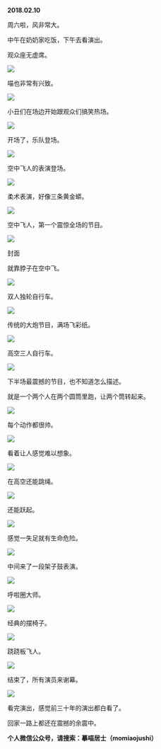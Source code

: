 
          
            
**2018.02.10**

周六啦，风非常大。

中午在奶奶家吃饭，下午去看演出。

观众座无虚席。




![](img/51001-ef8f0710b6179fc3.jpg)




喵也非常有兴致。




![](img/51001-217aed955e0e0d0c.jpg)




小丑们在场边开始跟观众们搞笑热场。




![](img/51001-af8c3f44c9be1423.jpg)




开场了，乐队登场。




![](img/51001-cc5a19756f061702.jpg)




空中飞人的表演登场。




![](img/51001-f071a35679c36502.jpg)




柔术表演，好像三条黄金蟒。




![](img/51001-bb27bcdf83aa73bf.jpg)




空中飞人，第一个震惊全场的节目。




![](img/51001-b246ba77cbbfbc5e.jpg)

封面


就靠脖子在空中飞。




![](img/51001-2618add0092c5abc.jpg)




双人独轮自行车。




![](img/51001-738009d3c69f3a84.jpg)




传统的大炮节目，满场飞彩纸。




![](img/51001-d1141ea4c264ccd1.jpg)




高空三人自行车。




![](img/51001-830a8144cf95dbb7.jpg)




下半场最震撼的节目，也不知道怎么描述。

就是一个两个人在两个圆筒里跑，让两个筒转起来。




![](img/51001-5dd343fbe301f1d7.jpg)




每个动作都很帅。




![](img/51001-0a2d24582a727b82.jpg)




看着让人感觉难以想象。




![](img/51001-d2607a00f56caec1.jpg)




在高空还能跳绳。




![](img/51001-ab9b72d4ca80b958.jpg)




还能跃起。




![](img/51001-83020ca9e700b0dd.jpg)




感觉一失足就有生命危险。




![](img/51001-57fa807f0d8dd880.jpg)




中间来了一段架子鼓表演。




![](img/51001-e693f299028aee44.jpg)




呼啦圈大师。




![](img/51001-316366ff7b1fe33b.jpg)




经典的摆椅子。




![](img/51001-04fc8ebec883264a.jpg)




跷跷板飞人。




![](img/51001-249eab50eceec533.jpg)




结束了，所有演员来谢幕。




![](img/51001-cc2981548ae3ca80.jpg)




看完演出，感觉前三十年的演出都白看了。

回家一路上都还在震撼的余震中。


**个人微信公众号，请搜索：摹喵居士（momiaojushi）**

          
        